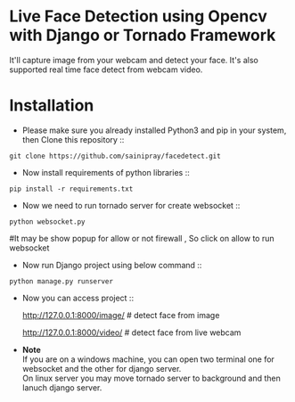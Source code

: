 
Live Face Detection using Opencv with Django or Tornado Framework
======================================

It'll capture image from your webcam and detect your face. It's also supported real time face detect from webcam video.

Installation
=============

   * Please make sure you already installed Python3 and pip in your system, then Clone this repository ::

    git clone https://github.com/sainipray/facedetect.git

   * Now install requirements of python libraries ::

    pip install -r requirements.txt

   * Now we need to run tornado server for create websocket ::

    python websocket.py 
   #It may be show popup for allow or not firewall , So click on allow to run websocket

   *  Now run Django project using below command ::
     
    python manage.py runserver

   * Now you can access project ::

     http://127.0.0.1:8000/image/  #  detect face from image

     http://127.0.0.1:8000/video/  #  detect face from live webcam

   * **Note**  
    If you are on a windows machine, you can open two terminal one for websocket and the other for django server.     
    On linux server you may move tornado server to background and then lanuch django server.


